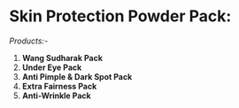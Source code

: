 # **Skin Protection Powder Pack:**



*Products:-*

1. **Wang Sudharak Pack**
2. **Under Eye Pack**
3. **Anti Pimple & Dark Spot Pack**
4. **Extra Fairness Pack**
5. **Anti-Wrinkle Pack**